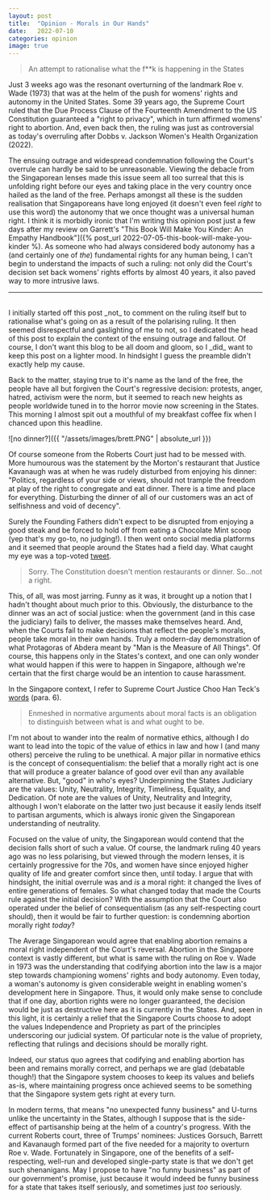```yaml
---
layout: post
title:  "Opinion - Morals in Our Hands"
date:   2022-07-10
categories: opinion
image: true
---
```

> An attempt to rationalise what the f**k is happening in the States

Just 3 weeks ago was the resonant overturning of the landmark Roe v. Wade (1973) that was at the helm of the push for womens' rights and autonomy in the United States. Some 39 years ago, the Supreme Court ruled that the Due Process Clause of the Fourteenth Amendment to the US Constitution guaranteed a "right to privacy", which in turn affirmed womens' right to abortion. And, even back then, the ruling was just as controversial as today's overruling after Dobbs v. Jackson Women's Health Organization (2022).

The ensuing outrage and widespread condemnation following the Court's overrule can hardly be said to be unreasonable. Viewing the debacle from the Singaporean lenses made this issue seem all too surreal that this is unfolding right before our eyes and taking place in the very country once hailed as the land of the free. Perhaps amongst all these is the sudden realisation that Singaporeans have long enjoyed (it doesn't even feel _right_ to use this word) the autonomy that we once thought was a universal human right. I think it is morbidly ironic that I'm writing this opinion post just a few days after my review on Garrett's "This Book Will Make You Kinder: An Empathy Handbook"]({% post_url 2022-07-05-this-book-will-make-you-kinder %). As someone who had always considered body autonomy has a (and certainly one of _the_) fundamental rights for any human being, I can't begin to understand the impacts of such a ruling: not only did the Court's decision set back womens' rights efforts by almost 40 years, it also paved way to more intrusive laws. 

<hr/>
<br/>
I initially started off this post _not_ to comment on the ruling itself but to rationalise what's going on as a result of the polarising ruling. It then seemed disrespectful and gaslighting of me to not, so I dedicated the head of this post to explain the context of the ensuing outrage and fallout. Of course, I don't want this blog to be all doom and gloom, so I _did_ want to keep this post on a lighter mood. In hindsight I guess the preamble didn't exactly help my cause.

Back to the matter, staying true to it's name as the land of the free, the people have all but forgiven the Court's regressive decision: protests, anger, hatred, activism were the norm, but it seemed to reach new heights as people worldwide tuned in to the horror movie now screening in the States. This morning I almost spit out a mouthful of my breakfast coffee fix when I chanced upon this headline.

![no dinner?]({{ "/assets/images/brett.PNG" | absolute_url }})

Of course someone from the Roberts Court just had to be messed with. More humourous was the statement by the Morton's restaurant that Justice Kavanaugh was at when he was rudely disturbed from enjoying his dinner: "Politics, regardless of your side or views, should not trample the freedom at play of the right to congregate and eat dinner. There is a time and place for everything. Disturbing the dinner of all of our customers was an act of selfishness and void of decency".

Surely the Founding Fathers didn't expect to be disrupted from enjoying a good steak and be forced to hold off from eating a Chocolate Mint scoop (yep that's my go-to, no judging!). I then went onto social media platforms and it seemed that people around the States had a field day. What caught my eye was a top-voted [tweet](https://twitter.com/bigmountain61/status/1545361642149408768?s=20&t=dfdzVRM6h6wbQCnpwSSN1Q).

> Sorry. The Constitution doesn't mention restaurants or dinner. So...not a right.

This, of all, was most jarring. Funny as it was, it brought up a notion that I hadn't thought about much prior to this. Obviously, the disturbance to the dinner was an act of social justice: when the government (and in this case the judiciary) fails to deliver, the masses make themselves heard. And, when the Courts fail to make decisions that reflect the people's morals, people take moral in their own hands. Truly a modern-day demonstration of what Protagoras of Abdera meant by "Man is the Measure of All Things". Of course, this happens only in the States's context, and one can only wonder what would happen if this were to happen in Singapore, although we're certain that the first charge would be an intention to cause harassment.

In the Singapore context, I refer to Supreme Court Justice Choo Han Teck's [words](https://journalsonline.academypublishing.org.sg/Journals/Singapore-Academy-of-Law-Journal-Special-Issue/e-Archive/ctl/eFirstSALPDFJournalView/mid/513/ArticleId/381/Citation/JournalsOnlinePDF) (para. 6).
> Enmeshed in normative arguments about moral facts is an obligation to distinguish between what is and what ought to be. 

I'm not about to wander into the realm of normative ethics, although I do want to lead into the topic of the value of ethics in law and how I (and many others) perceive the ruling to be unethical. A major pillar in normative ethics is the concept of consequentialism: the belief that a morally right act is one that will produce a greater balance of good over evil than any available alternative. But, "good" in who's eyes? Underpinning the States Judiciary are the values: Unity, Neutrality, Integrity, Timeliness, Equality, and Dedication. Of note are the values of Unity, Neutrality and Integrity, although I won't elaborate on the latter two just because it easily lends itself to partisan arguments, which is always ironic given the Singaporean understanding of neutrality. 

Focused on the value of unity, the Singaporean would contend that the decision falls short of such a value. Of course, the landmark ruling 40 years ago was no less polarising, but viewed through the modern lenses, it is certainly progressive for the 70s, and women have since enjoyed higher quality of life and greater comfort since then, until today. I argue that with hindsight, the initial overrule was and _is_ a moral right: it changed the lives of entire generations of females. So what changed today that made the Courts rule against the initial decision? With the assumption that the Court also operated under the belief of consequentialism (as any self-respecting court should), then it would be fair to further question: is condemning abortion morally right _today_? 

The Average Singaporean would agree that enabling abortion remains a moral right independent of the Court's reversal. Abortion in the Singapore context is vastly different, but what is same with the ruling on Roe v. Wade in 1973 was the understanding that codifying abortion into the law is a major step towards championing womens' rights and body autonomy. Even today, a woman's autonomy is given considerable weight in enabling women's development here in Singapore. Thus, it would only make sense to conclude that if one day, abortion rights were no longer guaranteed, the decision would be just as destructive here as it is currently in the States. And, seen in this light, it is certainly a relief that the Singapore Courts choose to adopt the values Independence and Propriety as part of the principles underscoring our judicial system. Of particular note is the value of propriety, reflecting that rulings and decisions should be morally right.

Indeed, our status quo agrees that codifying and enabling abortion has been and remains morally correct, and perhaps we are glad (debatable though!) that the Singapore system chooses to keep its values and beliefs as-is, where maintaining progress once achieved seems to be something that the Singapore system gets right at every turn.

In modern terms, that means "no unexpected funny business" and U-turns unlike the uncertainty in the States, although I suppose that is the side-effect of partisanship being at the helm of a country's progress. With the current Roberts court, three of Trumps' nominees: Justices Gorsuch, Barrett and Kavanaugh formed part of the five needed for a majority to overturn Roe v. Wade. Fortunately in Singapore, one of the benefits of a self-respecting, well-run and developed single-party state is that we don't get such shenanigans. May I propose to have "no funny business" as part of our government's promise, just because it would indeed be funny business for a state that takes itself seriously, and sometimes just _too_ seriously.